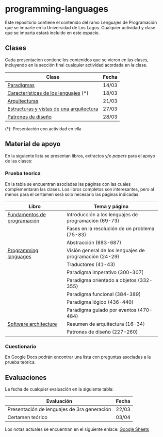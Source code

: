 # programming-languages
Este repositorio contiene el contenido del ramo Lenguajes de Programación que se imparte en la Universidad de Los Lagos. Cualquier actividad y clase que se imparta estará incluido en este espacio.
## Clases
Cada presentacion contiene los contenidos que se vieron en las clases, incluyendo en la sección final cualquier actividad acordada en la clase.

|Clase  |Fecha |
|--|--|
|[Paradigmas](https://drive.google.com/open?id=1Cy_Qh1NQp0Bd3MICATrbR9gr16nzH45uuzov8iE6JQ0) |14/03 |
|[Características de los lenguajes](https://drive.google.com/open?id=1Qd-TpnTqOjXbMPUcaXe8pdV1SWUwG-94XZTj1ENcwdY) (*)|18/03  |
|[Arquitecturas](https://drive.google.com/open?id=1BYzFQf6ryKZh2M4GXiDeiOvZ-VIReI4nwEXl2EW0GvM)|21/03|
|[Estructuras y vistas de una arquitectura](https://drive.google.com/open?id=1IxaWEuzx2lAKWlTJ09tTuptbSsZ3HVo6XhjcEuNQgoo)|27/03|
|[Patrones de diseño](https://drive.google.com/open?id=1b2hqlGvrtrz3gN4s7grU4YYaXOA7Zl20f6WAIz4mNEc)|28/03|

(*): Presentación con actividad en ella
## Material de apoyo
En la siguiente lista se presentan libros, extractos y/o *papers* para el apoyo de las clases:
### Prueba teorica 
En la tabla se encuentran asociadas las páginas con las cuales complementaran las clases. Los libros completos son interesantes, pero al menos para el certamen será solo necesario las páginas indicadas.

| Libro | Tema y página |
|--|--|
| [Fundamentos de programación](https://drive.google.com/open?id=1LWkQp3fYgu85ITHP4lENTxy96QFHTL_V) | Introducción a los lenguajes de programación (69-73) |
|  | Fases en la resolución de un problema (75-83) |
|  | Abstracción (683-687) |
| [Programming languages](https://drive.google.com/open?id=1Vryer3yL3wL_stWaMqLc_ps-yNeJcPlz) | Visión general de los lenguajes de programación (24-29) |
|  | Traductores (41-43) |
|  | Paradigma imperativo (300-307) |
|  | Paradigma orientado a objetos (332-355) |
|  | Paradigma funcional (384-389) |
|  | Paradigma lógico (436-440) |
|  | Paradigma guiado por eventos (470-484) |
| [Software architecture](https://drive.google.com/open?id=1occsS8pJk2oW0mJTK_ZC1X19MjAWidLN) | Resumen de arquitectura (16-34) |
|  | Patrones de diseño (227-260) |

### Cuestionario
En Google Docs podrán encontrar una lista con preguntas asociadas a la prueba teórica. 
## Evaluaciones
La fecha de cualquier evaluación en la siguiente tabla:

|Evaluación  |Fecha  |
|--|--|
|Presentación de lenguajes de 3ra generación   |22/03 |
|Certamen teórico |03/04 |

Los notas actuales se encuentran en el siguiente enlace: [
Google Sheets](https://drive.google.com/open?id=1txo0mY3FapljO3uXGrI1Wce3FmH1ZqM9Idox0ArcanI)
<!--stackedit_data:
eyJoaXN0b3J5IjpbMTE3NDQ0MjQwMCwtMTE3MDg1NTgwMSwxMT
M5OTQxMzY5LDg3ODM0MjE2OCwtOTA4MjQzODY2LDE5MzQ2NTE2
MzEsMTQ0NDgyMTAyNV19
-->